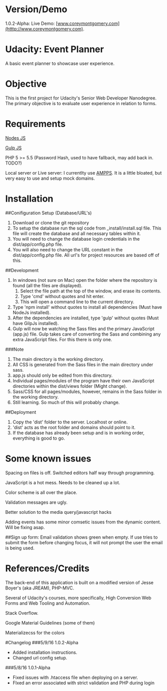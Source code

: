 # Version/Demo
1.0.2-Alpha: Live Demo: [www.coreymontgomery.com](htttp://www.coreymontgomery.com).

# Udacity: Event Planner
A basic event planner to showcase user experience.

# Objective
This is the first project for Udacity's Senior Web Developer Nanodegree. The primary objective is to evaluate user experience in relation to forms. 

# Requirements
[Nodes JS](https://nodejs.org/en/)

[Gulp JS](http://gulpjs.com/)

PHP 5 >= 5.5 (Password Hash, used to have fallback, may add back in. TODO?)

Local server or Live server: I currentlty use [AMPPS](http://www.ampps.com/). It is a little bloated, but very easy to use and setup mock domains.

# Installation
##Conifiguration Setup (Database/URL's)
1. Download or clone the git repository
2. To setup the database run the sql code from _install/install.sql file. This file will create the database and all necessary tables within it.
3. You will need to change the database login credentials in the dist/app/config.php file.
4. You will also need to change the URL constant in the dist/app/config.php file.  All url's for project resources are based off of this.

##Development
1. In windows (not sure on Mac) open the folder where the repository is found (all the files are displayed). 
    1. Select the file path at the top of the window, and erase its contents. 
    2. Type 'cmd' without quotes and hit enter.
    3. This will open a command line to the current directory. 
3. Type 'npm install' without quotes to install all dependencies (Must have NodeJs installed).
4. After the dependencies are installed, type 'gulp' without quotes (Must have GilpJs installed).
5. Gulp will now be watching the Sass files and the primary JavaScript (app.js) file. Gulp takes care of converting the Sass and combining any extra JavaScript files. For this there is only one.

###Note
1. The main directory is the working directory.
2. All CSS is generated from the Sass files in the main directory under sass. 
3. app.js should only  be edited from this directory. 
4. Individual pages/modules of the program have their own JavaScript directories within the dist/views folder (Might change).
5. Sass/CSS for all pages/modules, however, remains in the Sass folder in the working directory.
5. Still learning. So much of this will probably change.

##Deployment
1. Copy the 'dist' folder to the server. Localhost or online.
2. 'dist' acts as the root folder and domains should point to it.
3. If the database has already been setup and is in working order, everything is good to go.

# Some known issues
Spacing on files is off.  Switched editors half way through programming.

JavaScript is a hot mess. Needs to be cleaned up a lot.

Color scheme is all over the place.

Validation messages are ugly.

Better solution to the media query/javascript hacks

Adding events has some minor comsetic issues from the dynamic content.  Will be fixing asap.

##Sign up form: 
Email validation shows green when empty.
If use tries to submit the form before changing focus, it will not prompt the user the email is being used.

# References/Credits
The back-end of this application is built on a modified version of Jesse Boyer's (aka JREAM), PHP-MVC. 

Several of Udacity's courses, more specifically, High Conversion Web Forms and Web Tooling and Automation.

Stack Overflow.

Google Material Guidelines (some of them)

Materializecss for the colors

#Changelog
###5/9/16 1.0.2-Alpha
* Added installation instructions.
* Changed url config setup.

###5/8/16 1.0.1-Alpha
* Fixed issues with .htaccess file when deploying on a server.
* FIxed an error associated with strict validation and PHP during login
